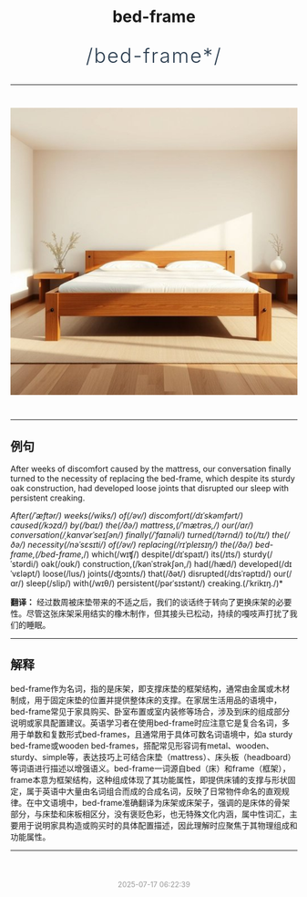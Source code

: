 <div align="center">

# bed-frame

<div style="margin: 30px 0;">
<h1 style="font-size: 2.5em; font-weight: 300; letter-spacing: 2px; margin: 0; color: #2c3e50;">
/bed-frame*/
</h1>
</div>

</div>

---

<div align="center" style="margin: 40px 0;">

![bed-frame](images/bed-frame.png)

</div>

---

## 例句

After weeks of discomfort caused by the mattress, our conversation finally turned to the necessity of replacing the bed-frame, which despite its sturdy oak construction, had developed loose joints that disrupted our sleep with persistent creaking.

*After(/ˈæftər/) weeks(/wiks/) of(/əv/) discomfort(/dɪˈskəmfərt/) caused(/kɔzd/) by(/baɪ/) the(/ðə/) mattress,(/ˈmætrəs,/) our(/ɑr/) conversation(/ˌkɑnvərˈseɪʃən/) finally(/ˈfaɪnəli/) turned(/tərnd/) to(/tɪ/) the(/ðə/) necessity(/nəˈsɛsɪti/) of(/əv/) replacing(/rɪˈpleɪsɪŋ/) the(/ðə/) bed-frame,(/bed-frame*,/) which(/wɪʧ/) despite(/dɪˈspaɪt/) its(/ɪts/) sturdy(/ˈstərdi/) oak(/oʊk/) construction,(/kənˈstrəkʃən,/) had(/hæd/) developed(/dɪˈvɛləpt/) loose(/lus/) joints(/ʤɔɪnts/) that(/ðət/) disrupted(/dɪsˈrəptɪd/) our(/ɑr/) sleep(/slip/) with(/wɪθ/) persistent(/pərˈsɪstənt/) creaking.(/ˈkrikɪŋ./)*

**翻译：** 经过数周被床垫带来的不适之后，我们的谈话终于转向了更换床架的必要性。尽管这张床架采用结实的橡木制作，但其接头已松动，持续的嘎吱声打扰了我们的睡眠。

---

## 解释

bed-frame作为名词，指的是床架，即支撑床垫的框架结构，通常由金属或木材制成，用于固定床垫的位置并提供整体床的支撑。在家居生活用品的语境中，bed-frame常见于家具购买、卧室布置或室内装修等场合，涉及到床的组成部分说明或家具配置建议。英语学习者在使用bed-frame时应注意它是复合名词，多用于单数和复数形式bed-frames，且通常用于具体可数名词语境中，如a sturdy bed-frame或wooden bed-frames，搭配常见形容词有metal、wooden、sturdy、simple等，表达技巧上可结合床垫（mattress）、床头板（headboard）等词语进行描述以增强语义。bed-frame一词源自bed（床）和frame（框架），frame本意为框架结构，这种组成体现了其功能属性，即提供床铺的支撑与形状固定，属于英语中大量由名词组合而成的合成名词，反映了日常物件命名的直观规律。在中文语境中，bed-frame准确翻译为床架或床架子，强调的是床体的骨架部分，与床垫和床板相区分，没有褒贬色彩，也无特殊文化内涵，属中性词汇，主要用于说明家具构造或购买时的具体配置描述，因此理解时应聚焦于其物理组成和功能属性。


---

<div align="center" style="margin-top: 50px;">
<small style="color: #999; font-size: 0.9em;">2025-07-17 06:22:39</small>
</div>
